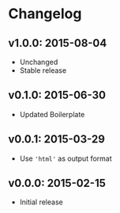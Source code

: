 # Changelog

## v1.0.0: 2015-08-04

- Unchanged
- Stable release

## v0.1.0: 2015-06-30

- Updated Boilerplate

## v0.0.1: 2015-03-29

- Use `'html'` as output format

## v0.0.0: 2015-02-15

- Initial release
